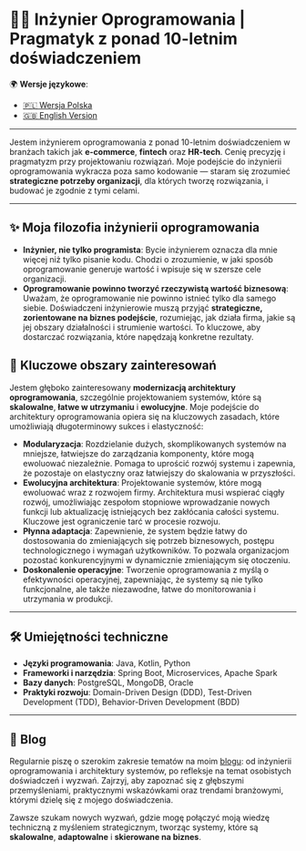 # 👨‍💻 Inżynier Oprogramowania | Pragmatyk z ponad 10-letnim doświadczeniem

🌍 **Wersje językowe**:  
- [🇵🇱 Wersja Polska](https://github.com/CamilYed/CamilYed/blob/main/README_PL.md)  
- [🇬🇧 English Version](https://github.com/CamilYed/CamilYed/blob/main/README.md)

---

Jestem inżynierem oprogramowania z ponad 10-letnim doświadczeniem w branżach takich jak **e-commerce**, **fintech** oraz **HR-tech**. Cenię precyzję i pragmatyzm przy projektowaniu rozwiązań. Moje podejście do inżynierii oprogramowania wykracza poza samo kodowanie — staram się zrozumieć **strategiczne potrzeby organizacji**, dla których tworzę rozwiązania, i budować je zgodnie z tymi celami.

---

## ✨ Moja filozofia inżynierii oprogramowania  
- **Inżynier, nie tylko programista**: Bycie inżynierem oznacza dla mnie więcej niż tylko pisanie kodu. Chodzi o zrozumienie, w jaki sposób oprogramowanie generuje wartość i wpisuje się w szersze cele organizacji.  
- **Oprogramowanie powinno tworzyć rzeczywistą wartość biznesową**: Uważam, że oprogramowanie nie powinno istnieć tylko dla samego siebie. Doświadczeni inżynierowie muszą przyjąć **strategiczne, zorientowane na biznes podejście**, rozumiejąc, jak działa firma, jakie są jej obszary działalności i strumienie wartości. To kluczowe, aby dostarczać rozwiązania, które napędzają konkretne rezultaty.

## 🚀 Kluczowe obszary zainteresowań  
Jestem głęboko zainteresowany **modernizacją architektury oprogramowania**, szczególnie projektowaniem systemów, które są **skalowalne**, **łatwe w utrzymaniu** i **ewolucyjne**. Moje podejście do architektury oprogramowania opiera się na kluczowych zasadach, które umożliwiają długoterminowy sukces i elastyczność:

- **Modularyzacja**: Rozdzielanie dużych, skomplikowanych systemów na mniejsze, łatwiejsze do zarządzania komponenty, które mogą ewoluować niezależnie. Pomaga to uprościć rozwój systemu i zapewnia, że pozostaje on elastyczny oraz łatwiejszy do skalowania w przyszłości.  
- **Ewolucyjna architektura**: Projektowanie systemów, które mogą ewoluować wraz z rozwojem firmy. Architektura musi wspierać ciągły rozwój, umożliwiając zespołom stopniowe wprowadzanie nowych funkcji lub aktualizację istniejących bez zakłócania całości systemu. Kluczowe jest ograniczenie tarć w procesie rozwoju.  
- **Płynna adaptacja**: Zapewnienie, że system będzie łatwy do dostosowania do zmieniających się potrzeb biznesowych, postępu technologicznego i wymagań użytkowników. To pozwala organizacjom pozostać konkurencyjnymi w dynamicznie zmieniającym się otoczeniu.  
- **Doskonalenie operacyjne**: Tworzenie oprogramowania z myślą o efektywności operacyjnej, zapewniając, że systemy są nie tylko funkcjonalne, ale także niezawodne, łatwe do monitorowania i utrzymania w produkcji.

---

## 🛠️ Umiejętności techniczne  
- **Języki programowania**: Java, Kotlin, Python  
- **Frameworki i narzędzia**: Spring Boot, Microservices, Apache Spark  
- **Bazy danych**: PostgreSQL, MongoDB, Oracle  
- **Praktyki rozwoju**: Domain-Driven Design (DDD), Test-Driven Development (TDD), Behavior-Driven Development (BDD)

---

## 📝 Blog  
Regularnie piszę o szerokim zakresie tematów na moim [blogu](https://camilyed.github.io/): od inżynierii oprogramowania i architektury systemów, po refleksje na temat osobistych doświadczeń i wyzwań. Zajrzyj, aby zapoznać się z głębszymi przemyśleniami, praktycznymi wskazówkami oraz trendami branżowymi, którymi dzielę się z mojego doświadczenia.

Zawsze szukam nowych wyzwań, gdzie mogę połączyć moją wiedzę techniczną z myśleniem strategicznym, tworząc systemy, które są **skalowalne**, **adaptowalne** i **skierowane na biznes**.

